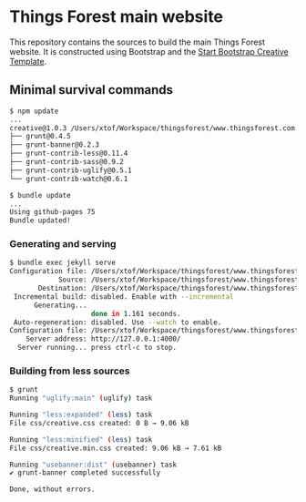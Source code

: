 # Things Forest main website

This repository contains the sources to build the main Things Forest website.
It is constructed using Bootstrap and the [Start Bootstrap Creative Template](README.original.md).

## Minimal survival commands

```bash
$ npm update
...
creative@1.0.3 /Users/xtof/Workspace/thingsforest/www.thingsforest.com
├── grunt@0.4.5 
├── grunt-banner@0.2.3 
├── grunt-contrib-less@0.11.4 
├── grunt-contrib-sass@0.9.2 
├── grunt-contrib-uglify@0.5.1 
└── grunt-contrib-watch@0.6.1 

$ bundle update
...
Using github-pages 75
Bundle updated!
```

### Generating and serving

```bash
$ bundle exec jekyll serve
Configuration file: /Users/xtof/Workspace/thingsforest/www.thingsforest.com/_config.yml
            Source: /Users/xtof/Workspace/thingsforest/www.thingsforest.com
       Destination: /Users/xtof/Workspace/thingsforest/www.thingsforest.com/_site
 Incremental build: disabled. Enable with --incremental
      Generating... 
                    done in 1.161 seconds.
 Auto-regeneration: disabled. Use --watch to enable.
Configuration file: /Users/xtof/Workspace/thingsforest/www.thingsforest.com/_config.yml
    Server address: http://127.0.0.1:4000/
  Server running... press ctrl-c to stop.
```

### Building from less sources

```bash
$ grunt
Running "uglify:main" (uglify) task

Running "less:expanded" (less) task
File css/creative.css created: 0 B → 9.06 kB

Running "less:minified" (less) task
File css/creative.min.css created: 9.06 kB → 7.61 kB

Running "usebanner:dist" (usebanner) task
✔ grunt-banner completed successfully

Done, without errors.
```
